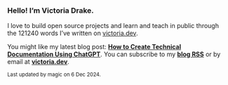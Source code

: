 ### Hello! I’m Victoria Drake.

I love to build open source projects and learn and teach in public through the 121240 words I’ve written on [victoria.dev](https://victoria.dev).

You might like my latest blog post: **[How to Create Technical Documentation Using ChatGPT](https://victoria.dev/posts/how-to-create-technical-documentation-using-chatgpt/)**. You can subscribe to my [**blog RSS**](https://victoria.dev/index.xml) or by email at [**victoria.dev**](https://victoria.dev).

<sub>Last updated by magic on 6 Dec 2024.</sub>
